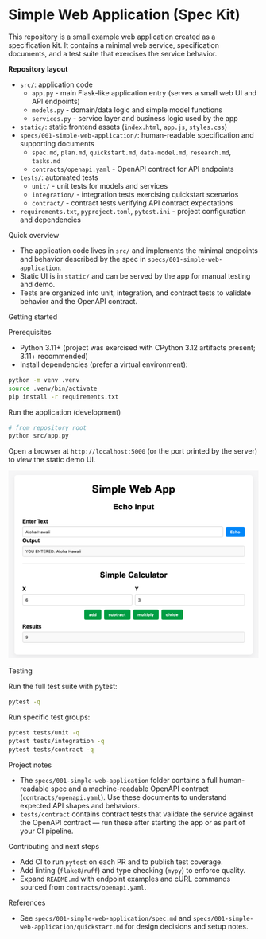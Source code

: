 # Simple Web Application (Spec Kit)

This repository is a small example web application created as a specification kit. It contains a minimal web service, specification documents, and a test suite that exercises the service behavior.

**Repository layout**
- `src/`: application code
  - `app.py` - main Flask-like application entry (serves a small web UI and API endpoints)
  - `models.py` - domain/data logic and simple model functions
  - `services.py` - service layer and business logic used by the app
- `static/`: static frontend assets (`index.html`, `app.js`, `styles.css`)
- `specs/001-simple-web-application/`: human-readable specification and supporting documents
  - `spec.md`, `plan.md`, `quickstart.md`, `data-model.md`, `research.md`, `tasks.md`
  - `contracts/openapi.yaml` - OpenAPI contract for API endpoints
- `tests/`: automated tests
  - `unit/` - unit tests for models and services
  - `integration/` - integration tests exercising quickstart scenarios
  - `contract/` - contract tests verifying API contract expectations
- `requirements.txt`, `pyproject.toml`, `pytest.ini` - project configuration and dependencies

Quick overview
- The application code lives in `src/` and implements the minimal endpoints and behavior described by the spec in `specs/001-simple-web-application`.
- Static UI is in `static/` and can be served by the app for manual testing and demo.
- Tests are organized into unit, integration, and contract tests to validate behavior and the OpenAPI contract.

Getting started

Prerequisites
- Python 3.11+ (project was exercised with CPython 3.12 artifacts present; 3.11+ recommended)
- Install dependencies (prefer a virtual environment):

```bash
python -m venv .venv
source .venv/bin/activate
pip install -r requirements.txt
```

Run the application (development)

```bash
# from repository root
python src/app.py
```

Open a browser at `http://localhost:5000` (or the port printed by the server) to view the static demo UI.

![](./images/app_web_page.png)

Testing

Run the full test suite with pytest:

```bash
pytest -q
```

Run specific test groups:

```bash
pytest tests/unit -q
pytest tests/integration -q
pytest tests/contract -q
```

Project notes
- The `specs/001-simple-web-application` folder contains a full human-readable spec and a machine-readable OpenAPI contract (`contracts/openapi.yaml`). Use these documents to understand expected API shapes and behaviors.
- `tests/contract` contains contract tests that validate the service against the OpenAPI contract — run these after starting the app or as part of your CI pipeline.

Contributing and next steps
- Add CI to run `pytest` on each PR and to publish test coverage.
- Add linting (`flake8`/`ruff`) and type checking (`mypy`) to enforce quality.
- Expand `README.md` with endpoint examples and cURL commands sourced from `contracts/openapi.yaml`.

References
- See `specs/001-simple-web-application/spec.md` and `specs/001-simple-web-application/quickstart.md` for design decisions and setup notes.
